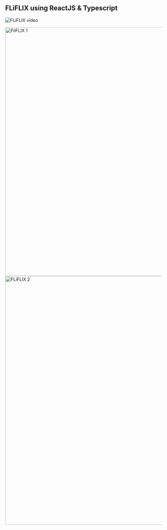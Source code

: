 ## FLiFLIX using ReactJS & Typescript


![FLiFLIX video](https://github.com/cosmospluism/react-fliflix/assets/135795502/88dadd1b-d1ed-4958-afcd-1f433d6f3bba)


<img width="800" alt="FliFLIX 1" src="https://github.com/cosmospluism/react-fliflix/assets/135795502/e8fbc4f0-52fd-4aea-8431-3fb8afd3841e">
<img width="800" alt="FLiFLIX 2" src="https://github.com/cosmospluism/react-fliflix/assets/135795502/dd4c8be3-7487-4506-a985-b09094b6dea9">
